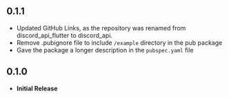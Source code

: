 ## 0.1.1

* Updated GitHub Links, as the repository was renamed from discord_api_flutter to discord_api.
* Remove .pubignore file to include `/example` directory in the pub package
* Gave the package a longer description in the `pubspec.yaml` file

## 0.1.0

* **Initial Release**
